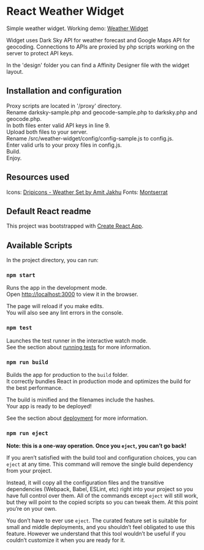 # React Weather Widget

Simple weather widget.
Working demo: [Weather Widget](http://nabi.pl/test/weather-widget/)

Widget uses Dark Sky API for weather forecast and Google Maps API for geocoding.
Connections to APIs are proxied by php scripts working on the server to protect API keys.

In the 'design' folder you can find a Affinity Designer file with the widget layout.

## Installation and configuration
Proxy scripts are located in '/proxy' directory.<br>
Rename darksky-sample.php and geocode-sample.php to darksky.php and geocode.php.<br>
In both files enter valid API keys in line 9.<br>
Upload both files to your server.<br>
Rename /src/weather-widget/config/config-sample.js to config.js.<br>
Enter valid urls to your proxy files in config.js.<br>
Build.<br>
Enjoy.

## Resources used
Icons: [Dripicons - Weather Set by Amit Jakhu](https://github.com/amitjakhu/dripicons-weather)
Fonts: [Montserrat](https://fonts.google.com/specimen/Montserrat)

## Default React readme

This project was bootstrapped with [Create React App](https://github.com/facebook/create-react-app).

## Available Scripts

In the project directory, you can run:

### `npm start`

Runs the app in the development mode.<br>
Open [http://localhost:3000](http://localhost:3000) to view it in the browser.

The page will reload if you make edits.<br>
You will also see any lint errors in the console.

### `npm test`

Launches the test runner in the interactive watch mode.<br>
See the section about [running tests](https://facebook.github.io/create-react-app/docs/running-tests) for more information.

### `npm run build`

Builds the app for production to the `build` folder.<br>
It correctly bundles React in production mode and optimizes the build for the best performance.

The build is minified and the filenames include the hashes.<br>
Your app is ready to be deployed!

See the section about [deployment](https://facebook.github.io/create-react-app/docs/deployment) for more information.

### `npm run eject`

**Note: this is a one-way operation. Once you `eject`, you can’t go back!**

If you aren’t satisfied with the build tool and configuration choices, you can `eject` at any time. This command will remove the single build dependency from your project.

Instead, it will copy all the configuration files and the transitive dependencies (Webpack, Babel, ESLint, etc) right into your project so you have full control over them. All of the commands except `eject` will still work, but they will point to the copied scripts so you can tweak them. At this point you’re on your own.

You don’t have to ever use `eject`. The curated feature set is suitable for small and middle deployments, and you shouldn’t feel obligated to use this feature. However we understand that this tool wouldn’t be useful if you couldn’t customize it when you are ready for it.
